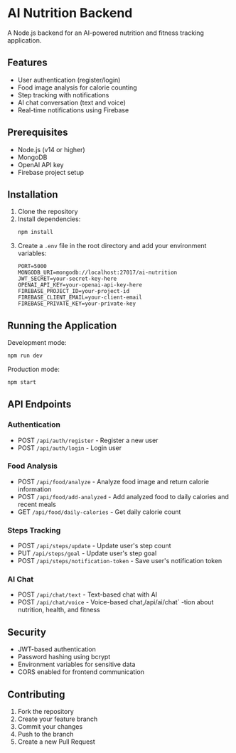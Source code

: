 # AI Nutrition Backend

A Node.js backend for an AI-powered nutrition and fitness tracking application.

## Features

- User authentication (register/login)
- Food image analysis for calorie counting
- Step tracking with notifications
- AI chat conversation (text and voice)
- Real-time notifications using Firebase

## Prerequisites

- Node.js (v14 or higher)
- MongoDB
- OpenAI API key
- Firebase project setup

## Installation

1. Clone the repository
2. Install dependencies:
   ```bash
   npm install
   ```
3. Create a `.env` file in the root directory and add your environment variables:
   ```
   PORT=5000
   MONGODB_URI=mongodb://localhost:27017/ai-nutrition
   JWT_SECRET=your-secret-key-here
   OPENAI_API_KEY=your-openai-api-key-here
   FIREBASE_PROJECT_ID=your-project-id
   FIREBASE_CLIENT_EMAIL=your-client-email
   FIREBASE_PRIVATE_KEY=your-private-key
   ```

## Running the Application

Development mode:
```bash
npm run dev
```

Production mode:
```bash
npm start
```

## API Endpoints

### Authentication
- POST `/api/auth/register` - Register a new user
- POST `/api/auth/login` - Login user

### Food Analysis
- POST `/api/food/analyze` - Analyze food image and return calorie information
- POST `/api/food/add-analyzed` - Add analyzed food to daily calories and recent meals
- GET `/api/food/daily-calories` - Get daily calorie count

### Steps Tracking
- POST `/api/steps/update` - Update user's step count
- PUT `/api/steps/goal` - Update user's step goal
- POST `/api/steps/notification-token` - Save user's notification token

### AI Chat
- POST `/api/chat/text` - Text-based chat with AI
- POST `/api/chat/voice` - Voice-based chat,/api/ai/chat` -tion about nutrition, health, and fitness

## Security

- JWT-based authentication
- Password hashing using bcrypt
- Environment variables for sensitive data
- CORS enabled for frontend communication

## Contributing

1. Fork the repository
2. Create your feature branch
3. Commit your changes
4. Push to the branch
5. Create a new Pull Request 